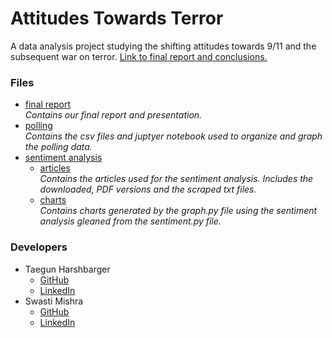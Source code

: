 # Attitudes Towards Terror
A data analysis project studying the shifting attitudes towards 9/11 and the subsequent war on terror. [Link to final report and conclusions.](/final%20report/Attitudes-Towards-Terror.pdf)
### Files 
* [final report](/final%20report)
    <br> <i>Contains our final report and presentation.</i>
* [polling](/polling)
    <br> <i>Contains the csv files and juptyer notebook used to organize and graph the polling data.</i>
* [sentiment analysis](/sentiment%20analysis)
    * [articles](/sentiment%20analysis/articles)
    <br> <i>Contains the articles used for the sentiment analysis. Includes the downloaded, PDF versions and the scraped txt files.</i>
    * [charts](/sentiment%20analysis/charts)
    <br> <i>Contains charts generated by the graph.py file using the sentiment analysis gleaned from the sentiment.py file.</i>

### Developers
* Taegun Harshbarger
    * [GitHub](https://github.com/tharshba)
    * [LinkedIn](https://www.linkedin.com/in/taegun-harshbarger-a181751b4/)
* Swasti Mishra 
    * [GitHub](https://github.com/pixelatinate)
    * [LinkedIn](https://www.linkedin.com/in/swasti-mishra/)
